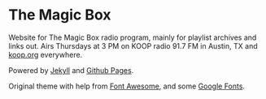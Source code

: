 # The Magic Box

Website for The Magic Box radio program, mainly for playlist archives and links out.
Airs Thursdays at 3 PM on KOOP radio 91.7 FM in Austin, TX and [koop.org](https://koop.org) everywhere.

Powered by [Jekyll](https://github.com/jekyll/jekyll) and [Github Pages](https://pages.github.com/).

Original theme with help from [Font Awesome](http://fontawesome.io/), and some [Google Fonts](https://fonts.google.com/).

